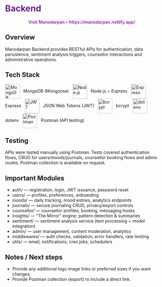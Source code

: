 # <span style="color:#6A1B9A">Backend</span>

<div align="center">
  <a href="https://manodarpan.netlify.app/" style="color:#8E24AA; text-decoration:none; font-weight:600">Visit Manodarpan • https://manodarpan.netlify.app/</a>
</div>

## Overview
Manodarpan Backend provides RESTful APIs for authentication, data persistence, sentiment analysis triggers, counsellor interactions and administrative operations.

## Tech Stack
<p>
  <img src="https://encrypted-tbn0.gstatic.com/images?q=tbn:ANd9GcTglV8OKEUEbqJYaxunvJQJdhYKZHJ50X_67A&s" alt="MongoDB" width="48" style="vertical-align:middle; margin-right:8px"/> MongoDB (Mongoose)  
  <img src="https://www.vhv.rs/dpng/d/546-5460201_node-js-logo-png-transparent-png.png" alt="Node.js" width="48" style="vertical-align:middle; margin:0 8px"/> Node.js + Express  
  <img src="https://upload.wikimedia.org/wikipedia/commons/6/64/Expressjs.png" alt="Express" width="48" style="vertical-align:middle; margin:0 8px"/> Express  
  <img src="https://cdn.worldvectorlogo.com/logos/jwt-3.svg" alt="JWT" width="48" style="vertical-align:middle; margin:0 8px"/> JSON Web Tokens (JWT)  
  <img src="https://encrypted-tbn0.gstatic.com/images?q=tbn:ANd9GcQJj5k4jEbCPsdaAt2utZ7kzwSuAwC4NOMDKGK1OuKUzeaXFddduuVQnMFQLQYZ2sbd4yE&usqp=CAU" alt="bcrypt" width="48" style="vertical-align:middle; margin:0 8px"/> bcrypt  
  <img src="https://raw.githubusercontent.com/cdimascio/dotenv-kotlin/master/assets/kotlin-dotenv-logo.png" alt="dotenv" width="48" style="vertical-align:middle; margin:0 8px"/> dotenv  
  <img src="https://encrypted-tbn0.gstatic.com/images?q=tbn:ANd9GcSoZAPhkIP75IVa4trptoEfFlzk-0KFEm0ibg&s" alt="Postman" width="48" style="vertical-align:middle; margin:0 8px"/> Postman (API testing)
</p>

## Testing
APIs were tested manually using Postman. Tests covered authentication flows, CRUD for users/moods/journals, counsellor booking flows and admin routes. Postman collection is available on request.

## Important Modules
- auth/ — registration, login, JWT issuance, password reset  
- users/ — profiles, preferences, onboarding  
- moods/ — daily tracking, mood entries, analytics endpoints  
- journals/ — secure journaling CRUD, privacy/export controls  
- counsellor/ — counsellor profiles, booking, messaging hooks  
- insights/ — "The Mirror" engine: pattern detection & summaries  
- sentiment/ — sentiment analysis service (text processing + model integration)  
- admin/ — user management, content moderation, analytics  
- middlewares/ — auth checks, validation, error handlers, rate limiting  
- utils/ — email, notifications, cron jobs, schedulers

## Notes / Next steps
- Provide any additional logo image links or preferred sizes if you want changes.  
- Provide Postman collection (export) to include a direct link.